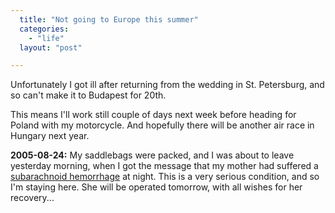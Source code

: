 ```yaml
---
  title: "Not going to Europe this summer"
  categories: 
    - "life"
  layout: "post"

---
```

Unfortunately I got ill after returning from the wedding in St. Petersburg, and so can't make it to Budapest for 20th.

This means I'll work still couple of days next week before heading for Poland with my motorcycle. And hopefully there will be another air race in Hungary next year.

__2005-08-24:__ My saddlebags were packed, and I was about to leave yesterday morning, when I got the message that my mother had suffered a [subarachnoid hemorrhage][1] at night. This is a very serious condition, and so I'm staying here. She will be operated tomorrow, with all wishes for her recovery...

[1]: http://en.wikipedia.org/wiki/Subarachnoid_hemorrhage